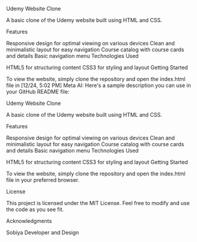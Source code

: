 Udemy Website Clone

A basic clone of the Udemy website built using HTML and CSS.

Features

Responsive design for optimal viewing on various devices
Clean and minimalistic layout for easy navigation
Course catalog with course cards and details
Basic navigation menu
Technologies Used

HTML5 for structuring content
CSS3 for styling and layout
Getting Started

To view the website, simply clone the repository and open the index.html file in [12/24, 5:02 PM] Meta AI: Here's a sample description you can use in your GitHub README file:

Udemy Website Clone

A basic clone of the Udemy website built using HTML and CSS.

Features

Responsive design for optimal viewing on various devices
Clean and minimalistic layout for easy navigation
Course catalog with course cards and details
Basic navigation menu
Technologies Used

HTML5 for structuring content
CSS3 for styling and layout
Getting Started

To view the website, simply clone the repository and open the index.html file in your preferred browser.

License

This project is licensed under the MIT License. Feel free to modify and use the code as you see fit.

Acknowledgments

Sobiya Developer and Design
